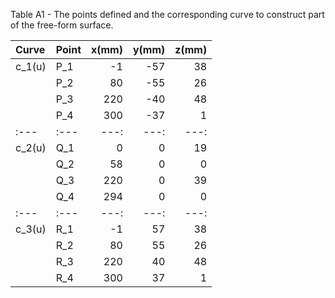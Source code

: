 Table A1 - The points defined and the corresponding curve to construct part of the free-form surface.

| Curve | Point | x(mm) | y(mm) | z(mm) |
| :--- | :--- | ---: | ---: | ---: |
| c_1(u) | P_1 | -1 | -57 | 38 |
|  | P_2 | 80 | -55 | 26 |
|  | P_3 | 220 | -40 | 48 |
|  | P_4 | 300 | -37 | 1 |
| :--- | :--- | ---: | ---: | ---: |
| c_2(u) | Q_1 | 0 | 0 | 19 |
|  | Q_2 | 58 | 0 | 0 |
|  | Q_3 | 220 | 0 | 39 |
|  | Q_4 | 294 | 0 | 0 |
| :--- | :--- | ---: | ---: | ---: |
| c_3(u) | R_1 | -1 | 57 | 38 |
|  | R_2 | 80 | 55 | 26 |
|  | R_3 | 220 | 40 | 48 |
|  | R_4 | 300 | 37 | 1 |
